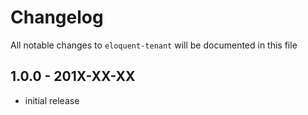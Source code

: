 # Changelog

All notable changes to `eloquent-tenant` will be documented in this file

## 1.0.0 - 201X-XX-XX

- initial release
